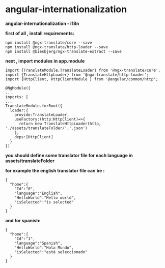 # angular-internationalization
<b>angular-internationalization - i18n</b>

<b>first of all , install requirements:</b>

    npm install @ngx-translate/core --save
    npm install @ngx-translate/http-loader --save
    npm install @biesbjerg/ngx-translate-extract --save
    
<b>next , import modules in app.module</b>
   
    import {TranslateModule,TranslateLoader} from '@ngx-translate/core'; 
    import {TranslateHttpLoader} from '@ngx-translate/http-loader';
    import {HttpClient, HttpClientModule } from '@angular/common/http';

    @NgModule({
    ...
    imports: [
    ...
    TranslateModule.forRoot({
      loader:{
        provide:TranslateLoader,
        useFactory:(http:HttpClient)=>{
          return new TranslateHttpLoader(http, './assets/translateFolder/','.json')
        },
        deps:[HttpClient]
      }
    })  

<b>you should define some translator file for each language in assets/translateFolder</b>


<b>for example the english translator file can be :</b>

    { 
      "home":{ 
        "Id":"0",
        "language":"English",
        "HelloWorld":"Hello world",
        "isSelected":"is selected" 
      }
    }
    
<b>and for spanish:</b>

    { 
      "home":{ 
        "Id":"1",
        "language":"Spanish",
        "HelloWorld":"Hola Mundo",
        "isSelected":"está seleccionado" 
      }
    }



    
